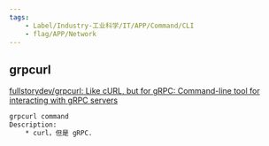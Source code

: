 ```yaml
---
tags:
    - Label/Industry-工业科学/IT/APP/Command/CLI
    - flag/APP/Network
---
```


## grpcurl

[fullstorydev/grpcurl: Like cURL, but for gRPC: Command-line tool for interacting with gRPC servers](https://github.com/fullstorydev/grpcurl)


```bash
grpcurl command
Description:
    * curl，但是 gRPC.




```